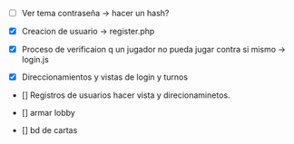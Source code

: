 - [ ] Ver tema contraseña -> hacer un hash? 


- [x] Creacion de usuario -> register.php


- [x] Proceso de verificaion q un jugador no pueda jugar contra si mismo -> login.js

- [x] Direccionamientos y vistas de login y turnos

- [] Registros de usuarios hacer vista y direcionaminetos.

- [] armar lobby 

- [] bd de cartas